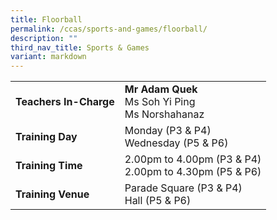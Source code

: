 ```yaml
---
title: Floorball
permalink: /ccas/sports-and-games/floorball/
description: ""
third_nav_title: Sports & Games
variant: markdown
---
```

| | |
| --- | ---|
| **Teachers In-Charge** |**Mr Adam Quek**<br>Ms Soh Yi Ping<br>Ms Norshahanaz<br>
|**Training Day**|Monday (P3 &amp; P4)<br> Wednesday (P5 &amp; P6)
|**Training Time**|2.00pm to 4.00pm (P3 &amp; P4) <br> 2.00pm to 4.30pm (P5 &amp; P6)
|**Training Venue**|Parade Square (P3 &amp; P4) <br> Hall (P5 &amp; P6)
